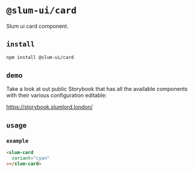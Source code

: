 # `@slum-ui/card`

Slum ui card component.

## `install`

```bash
npm install @slum-ui/card
```

## `demo`

Take a look at out public Storybook that has all the available components with their various configuration editable:

https://storybook.slumlord.london/

## `usage`

### `example`
```html
<slum-card
  variant="cyan"
></slum-card>
```
